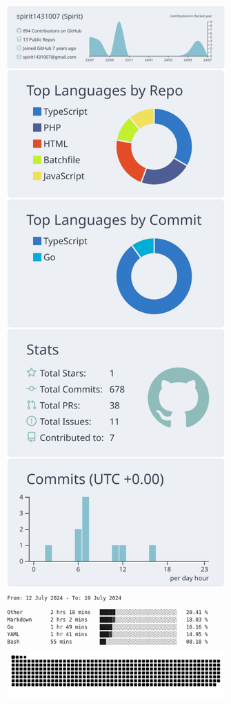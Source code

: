 [![](https://raw.githubusercontent.com/spirit1431007/spirit1431007/master/profile-summary-card-output/nord_bright/0-profile-details.svg)](https://git.io/spiritx)
[![](https://raw.githubusercontent.com/spirit1431007/spirit1431007/master/profile-summary-card-output/nord_bright/1-repos-per-language.svg)](https://git.io/spiritx) [![](https://raw.githubusercontent.com/spirit1431007/spirit1431007/master/profile-summary-card-output/nord_bright/2-most-commit-language.svg)](https://git.io/spiritx)
[![](https://raw.githubusercontent.com/spirit1431007/spirit1431007/master/profile-summary-card-output/nord_bright/3-stats.svg)](https://git.io/spiritx) [![](https://raw.githubusercontent.com/spirit1431007/spirit1431007/master/profile-summary-card-output/nord_bright/4-productive-time.svg)](https://git.io/spiritx)

<!--START_SECTION:waka-->

```txt
From: 12 July 2024 - To: 19 July 2024

Other         2 hrs 18 mins   █████░░░░░░░░░░░░░░░░░░░░   20.41 %
Markdown      2 hrs 2 mins    ████▓░░░░░░░░░░░░░░░░░░░░   18.03 %
Go            1 hr 49 mins    ████░░░░░░░░░░░░░░░░░░░░░   16.16 %
YAML          1 hr 41 mins    ███▓░░░░░░░░░░░░░░░░░░░░░   14.95 %
Bash          55 mins         ██░░░░░░░░░░░░░░░░░░░░░░░   08.18 %
```

<!--END_SECTION:waka-->

![contribution](https://github.com/spirit1431007/spirit1431007/blob/output/github-contribution-grid-snake.svg)
